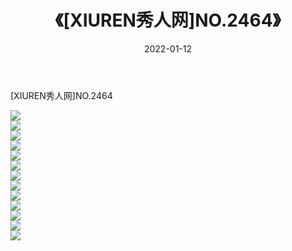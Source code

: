 ﻿---
layout: post
title:  《[XIUREN秀人网]NO.2464》
date:   2022-01-12
img: http://img.660000.xyz/Sharelink/秀人网/秀人网第03部分/[XIUREN秀人网]NO.2464/000.jpg
categories: [美女, 清纯, 唯美]
---

[XIUREN秀人网]NO.2464

 ![](http://img.660000.xyz/Sharelink/秀人网/秀人网第03部分/[XIUREN秀人网]NO.2464/001.jpg) <br>![](http://img.660000.xyz/Sharelink/秀人网/秀人网第03部分/[XIUREN秀人网]NO.2464/002.jpg) <br>![](http://img.660000.xyz/Sharelink/秀人网/秀人网第03部分/[XIUREN秀人网]NO.2464/003.jpg) <br>![](http://img.660000.xyz/Sharelink/秀人网/秀人网第03部分/[XIUREN秀人网]NO.2464/004.jpg) <br>![](http://img.660000.xyz/Sharelink/秀人网/秀人网第03部分/[XIUREN秀人网]NO.2464/005.jpg) <br>![](http://img.660000.xyz/Sharelink/秀人网/秀人网第03部分/[XIUREN秀人网]NO.2464/006.jpg) <br>![](http://img.660000.xyz/Sharelink/秀人网/秀人网第03部分/[XIUREN秀人网]NO.2464/007.jpg) <br>![](http://img.660000.xyz/Sharelink/秀人网/秀人网第03部分/[XIUREN秀人网]NO.2464/008.jpg) <br>![](http://img.660000.xyz/Sharelink/秀人网/秀人网第03部分/[XIUREN秀人网]NO.2464/009.jpg) <br>![](http://img.660000.xyz/Sharelink/秀人网/秀人网第03部分/[XIUREN秀人网]NO.2464/010.jpg) <br>![](http://img.660000.xyz/Sharelink/秀人网/秀人网第03部分/[XIUREN秀人网]NO.2464/011.jpg) <br>![](http://img.660000.xyz/Sharelink/秀人网/秀人网第03部分/[XIUREN秀人网]NO.2464/012.jpg) <br>![](http://img.660000.xyz/Sharelink/秀人网/秀人网第03部分/[XIUREN秀人网]NO.2464/013.jpg) <br>